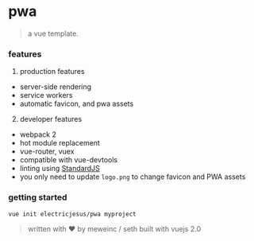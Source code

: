 # pwa

> a vue template.

### features

1. production features

 - server-side rendering
 - service workers
 - automatic favicon, and pwa assets

2.  developer features

 - webpack 2
 - hot module replacement
 - vue-router, vuex
 - compatible with vue-devtools
 - linting using [StandardJS](http://standardjs.com/)
 - you only need to update `logo.png` to change favicon and PWA assets

### getting started

    vue init electricjesus/pwa myproject

> written with ❤ by meweinc / seth
> built with vuejs 2.0
